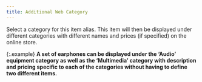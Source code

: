 ```yaml
---
title: Additional Web Category
---
```



Select a category for this  item alias. This item will then be displayed under different categories  with different names and prices (if specified) on the online store.


{:.example}
**A set of earphones can be displayed under  the ‘Audio’ equipment category as well as the ‘Multimedia’ category with  description and pricing specific to each of the categories without having  to define two different items.**
